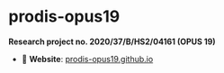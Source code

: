 # prodis-opus19

**Research project no. 2020/37/B/HS2/04161 (OPUS 19)**

- 📝 **Website**: [prodis-opus19.github.io](https://prodis-opus19.github.io/)
